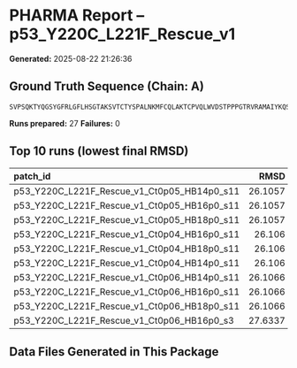# PHARMA Report – p53_Y220C_L221F_Rescue_v1

**Generated:** 2025-08-22 21:26:36
## Ground Truth Sequence (Chain: A)

```
SVPSQKTYQGSYGFRLGFLHSGTAKSVTCTYSPALNKMFCQLAKTCPVQLWVDSTPPPGTRVRAMAIYKQSQHMTEVVRRCPHHERCSDSDGLAPPQHLIRVEGNLRVEYLDDRNTFRHSVVVPYEPPEVGSDCTTIHYNYMCNSSCMGGMNRRPILTIITLEDSSGNLLGRNSFEVRVCACPGRDRRTEEENL
```

**Runs prepared:** 27
**Failures:** 0

## Top 10 runs (lowest final RMSD)

| patch_id                                    |    RMSD |      Rg |   total_loss |
|:--------------------------------------------|--------:|--------:|-------------:|
| p53_Y220C_L221F_Rescue_v1_Ct0p05_HB14p0_s11 | 26.1057 | 20.696  |      2615.99 |
| p53_Y220C_L221F_Rescue_v1_Ct0p05_HB16p0_s11 | 26.1057 | 20.696  |      2615.99 |
| p53_Y220C_L221F_Rescue_v1_Ct0p05_HB18p0_s11 | 26.1057 | 20.696  |      2615.99 |
| p53_Y220C_L221F_Rescue_v1_Ct0p04_HB16p0_s11 | 26.106  | 20.6952 |      2089.52 |
| p53_Y220C_L221F_Rescue_v1_Ct0p04_HB18p0_s11 | 26.106  | 20.6952 |      2089.52 |
| p53_Y220C_L221F_Rescue_v1_Ct0p04_HB14p0_s11 | 26.106  | 20.6952 |      2089.52 |
| p53_Y220C_L221F_Rescue_v1_Ct0p06_HB14p0_s11 | 26.1066 | 20.6966 |      3175.04 |
| p53_Y220C_L221F_Rescue_v1_Ct0p06_HB16p0_s11 | 26.1066 | 20.6966 |      3175.04 |
| p53_Y220C_L221F_Rescue_v1_Ct0p06_HB18p0_s11 | 26.1066 | 20.6966 |      3175.04 |
| p53_Y220C_L221F_Rescue_v1_Ct0p06_HB16p0_s3  | 27.6337 | 24.6979 |      3249.93 |

## Data Files Generated in This Package

